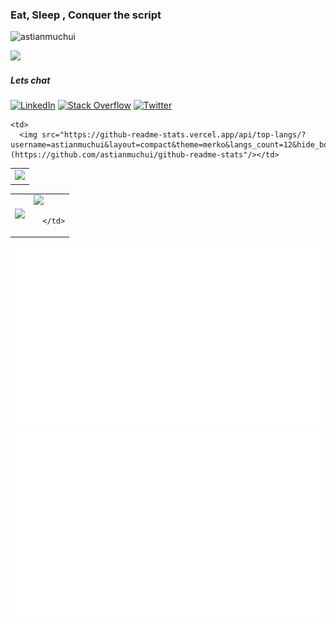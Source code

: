 ### Eat, Sleep , Conquer the script
  
<p align="left"> <img src="https://komarev.com/ghpvc/?username=astianmuchui&label=Profile%20views&color=0e75b6&style=flat" alt="astianmuchui" /> </p>

![](https://github-profile-trophy.vercel.app/?username=astianmuchui&theme=merko&no-frame=true&no-bg=true&margin-w=3)
<!-- ![Activity Graph](https://activity-graph.herokuapp.com/graph?username=astianmuchui&theme=github&hide_border=true&bg_color=000area_color=1f6fea&line=2fa4e7&point=fff000&color=2fa4e7&hide_border=true) -->


##### Lets chat
[![LinkedIn](https://img.shields.io/badge/LinkedIn-%230077B5.svg?logo=linkedin&logoColor=white)](https://www.linkedin.com/in/astianmuchui/) [![Stack Overflow](https://img.shields.io/badge/-Stackoverflow-FE7A16?logo=stack-overflow&logoColor=white)](https://stackoverflow.com/users/14483975/seb-astian) [![Twitter](https://img.shields.io/badge/Twitter-%231DA1F2.svg?logo=Twitter&logoColor=white)](https://twitter.com/astianmuchui) 



   <table>
    <tr>
      <td>
      <img src="https://activity-graph.herokuapp.com/graph?username=astianmuchui&theme=github&hide_border=true&bg_color=000area_color=1f6fea&line=2fa4e7&point=fff000&color=2fa4e7&hide_border=true">
      </td>

    <td>
      <img src="https://github-readme-stats.vercel.app/api/top-langs/?username=astianmuchui&layout=compact&theme=merko&langs_count=12&hide_border=true)](https://github.com/astianmuchui/github-readme-stats"/></td>
  </tr>
  </table>
 <table>
  <tr>

   <td><img src="https://github-readme-stats.vercel.app/api?username=astianmuchui&show_icons=true&theme=merko&hide_border=true" /></td>
          <td>
         <img src="https://github-readme-streak-stats.herokuapp.com/?user=astianmuchui&theme=merko&hide_border=true" />
        
      </td>
   
  </tr>
</table>
  
    
   
 ![](https://raw.githubusercontent.com/astianmuchui/github-statistics/master/generated/overview.svg#gh-dark-mode-only)
 ![](https://raw.githubusercontent.com/astianmuchui/github-statistics/master/generated/languages.svg#gh-dark-mode-only)




 

